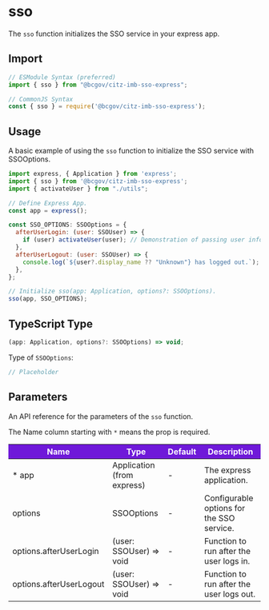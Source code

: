 # sso

The `sso` function initializes the SSO service in your express app.

## Import

```JavaScript
// ESModule Syntax (preferred)
import { sso } from "@bcgov/citz-imb-sso-express";

// CommonJS Syntax
const { sso } = require('@bcgov/citz-imb-sso-express');
```

## Usage

A basic example of using the `sso` function to initialize the SSO service with SSOOptions.

```JavaScript
import express, { Application } from 'express';
import { sso } from '@bcgov/citz-imb-sso-express';
import { activateUser } from "./utils";

// Define Express App.
const app = express();

const SSO_OPTIONS: SSOOptions = {
  afterUserLogin: (user: SSOUser) => {
    if (user) activateUser(user); // Demonstration of passing user info to a custom function.
  },
  afterUserLogout: (user: SSOUser) => {
    console.log(`${user?.display_name ?? "Unknown"} has logged out.`);
  },
};

// Initialize sso(app: Application, options?: SSOOptions).
sso(app, SSO_OPTIONS);
```

## TypeScript Type

<!-- The following code block is auto generated when types in the package change. -->
<!-- TYPE: sso -->
```TypeScript
(app: Application, options?: SSOOptions) => void;
```

Type of `SSOOptions`:

<!-- The following code block is auto generated when types in the package change. -->
<!-- TYPE: SSOOptions -->
```TypeScript
// Placeholder
```

## Parameters

An API reference for the parameters of the `sso` function.

The Name column starting with `*` means the prop is required.

<table>
  <!-- Table columns -->
  <thead>
    <tr>
      <th style="background: #6f19d9; color: white;">Name</th>
      <th style="background: #6f19d9; color: white;">Type</th>
      <th style="background: #6f19d9; color: white;">Default</th>
      <th style="background: #6f19d9; color: white;">Description</th>
    </tr>
  </thead>

  <!-- Table rows -->
  <tbody>
    <tr>
      <td>* app</td>
      <td>Application (from express)</td>
      <td>-</td>
      <td>The express application.</td>
    </tr>
    <tr>
      <td>options</td>
      <td>SSOOptions</td>
      <td>-</td>
      <td>Configurable options for the SSO service.</td>
    </tr>
    <tr>
      <td>options.afterUserLogin</td>
      <td>(user: SSOUser) => void</td>
      <td>-</td>
      <td>Function to run after the user logs in.</td>
    </tr>
    <tr>
      <td>options.afterUserLogout</td>
      <td>(user: SSOUser) => void</td>
      <td>-</td>
      <td>Function to run after the user logs out.</td>
    </tr>
  </tbody>
</table>
